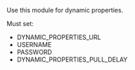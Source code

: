 Use this module for dynamic properties.


Must set:

* DYNAMIC_PROPERTIES_URL
* USERNAME
* PASSWORD
* DYNAMIC_PROPERTIES_PULL_DELAY